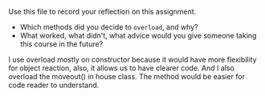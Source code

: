 Use this file to record your reflection on this assignment.

- Which methods did you decide to `overload`, and why?
- What worked, what didn't, what advice would you give someone taking this course in the future?

I use overload mostly on constructor because it would have more flexibility for object reaction, also, it allows us to have clearer code. And I also overload the moveout() in house class. The method would be easier for code reader to understand.